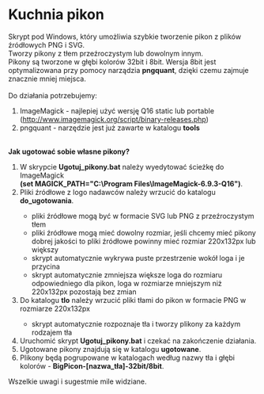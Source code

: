 Kuchnia pikon
====================

Skrypt pod Windows, który umożliwia szybkie tworzenie pikon z plików źródłowych PNG i SVG.<br />
Tworzy pikony z tłem przeźroczystym lub dowolnym innym.<br />
Pikony są tworzone w głębi kolorów 32bit i 8bit. Wersja 8bit jest optymalizowana przy pomocy narządzia <strong>pngquant</strong>, dzięki czemu zajmuje znacznie mniej miejsca.</br>
<br />
Do działania potrzebujemy:</br>
1. ImageMagick - najlepiej użyć wersję Q16 static lub portable (http://www.imagemagick.org/script/binary-releases.php)</br>
2. pngquant - narzędzie jest już zawarte w katalogu <strong>tools</strong></br>
</br>
<strong>Jak ugotować sobie własne pikony?</strong></br>
<ol>
	<li>W skrypcie <strong>Ugotuj_pikony.bat</strong> należy wyedytować ścieżkę do ImageMagick</br><strong>(set MAGICK_PATH="C:\Program Files\ImageMagick-6.9.3-Q16")</strong>.</li>
	<li>Pliki źródłowe z logo nadawców należy wrzucić do katalogu <strong>do_ugotowania</strong>.</li>
		<ul>
			<li>pliki źródłowe mogą być w formacie SVG lub PNG z przeźroczystym tłem</li>
			<li>pliki źródłowe mogą mieć dowolny rozmiar, jeśli chcemy mieć pikony dobrej jakości to pliki źródłowe powinny mieć rozmiar 220x132px lub większy</li>
			<li>skrypt automatycznie wykrywa puste przestrzenie wokół loga i je przycina</li>
			<li>skrypt automatycznie zmniejsza większe loga do rozmiaru odpowiedniego dla pikon, loga w rozmiarze mniejszym niż 220x132px pozostają bez zmian</li>
		</ul>  
	<li>Do katalogu <strong>tlo</strong> należy wrzucić pliki tłami do pikon w formacie PNG w rozmiarze 220x132px</li>
		<ul>
			<li>skrypt automatycznie rozpoznaje tła i tworzy plikony za każdym rodzajem tła</li>
		</ul>
	<li>Uruchomić skrypt <strong>Ugotuj_pikony.bat</strong> i czekać na zakończenie działania.</li>
	<li>Ugotowane pikony znajdują się w katalogu <strong>ugotowane</strong>.</li>
	<li>Plikony będą pogrupowane w katalogach według nazwy tła i głębi kolorów - <strong>BigPicon-[nazwa_tła]-32bit/8bit</strong>.</li>
</ol>
Wszelkie uwagi i sugestmie mile widziane.